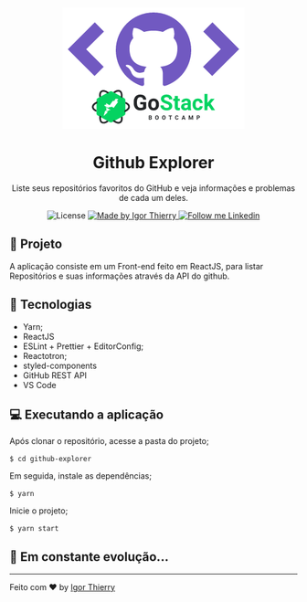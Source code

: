 <p align="center">
    <img alt="Git Explorer" src="./src/assets/header-git.png"/>
</p>

<h1 align="center">
	Github Explorer
</h1>

<p align="center">Liste seus repositórios favoritos do GitHub e veja informações e problemas de cada um deles.</p>

<p align="center">
  <img alt="License" src="https://img.shields.io/badge/license-MIT-2ecc71">

  <a href="https://github.com/IgorThierry">
    <img alt="Made by Igor Thierry" src="https://img.shields.io/badge/Made%20by-Igor%20Thierry-2ecc71">
  </a>

  <a href="https://www.linkedin.com/in/igor-thierry-bastos-de-pina-204a27a6/">
    <img alt="Follow me Linkedin" src="https://img.shields.io/badge/Follow%20up-igorthierry-2ecc71?style=social&logo=linkedin">
  </a>
</p>

## 🚀 Projeto

A aplicação consiste em um Front-end feito em ReactJS, para listar Repositórios e suas informações através da API do github.

## 🔧 Tecnologias

- Yarn;
- ReactJS
- ESLint + Prettier + EditorConfig;
- Reactotron;
- styled-components
- GitHub REST API
- VS Code

## 💻 Executando a aplicação

Após clonar o repositório, acesse a pasta do projeto;

```
$ cd github-explorer
```

Em seguida, instale as dependências;

```
$ yarn
```

Inicie o projeto;

```
$ yarn start
```

## 🚀 **Em constante evolução...**

---

Feito com ♥ by [Igor Thierry](https://www.linkedin.com/in/igor-thierry-bastos-de-pina-204a27a6/)

